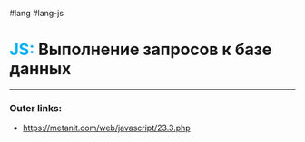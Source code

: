 #lang #lang-js
# <font color="#00b0f0">JS:</font> Выполнение запросов к базе данных
---
### Outer links:
- https://metanit.com/web/javascript/23.3.php
